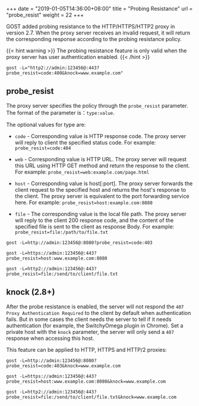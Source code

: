 +++
date = "2019-01-05T14:36:00+08:00"
title = "Probing Resistance"
url = "probe_resist"
weight = 22
+++

GOST added probing resistance to the HTTP/HTTPS/HTTP2 proxy in version 2.7. When the proxy server receives an invalid request, it will return the corresponding response according to the probing resistance policy.

{{< hint warning >}}
The probing resistance feature is only valid when the proxy server has user authentication enabled.
{{< /hint >}}

```
gost -L="http2://admin:123456@:443?probe_resist=code:400&knock=www.example.com"
```

## probe_resist

The proxy server specifies the policy through the `probe_resist` parameter. The format of the parameter is：`type:value`.

The optional values for type are:

* `code` - Corresponding value is HTTP response code. The proxy server will reply to client the specified status code. For example: `probe_resist=code:404`

* `web` - Corresponding value is HTTP URL. The proxy server will request this URL using HTTP GET method and return the response to the client. For example: `probe_resist=web:example.com/page.html`

* `host` - Corresponding value is host[:port]. The proxy server forwards the client request to the specified host and returns the host's response to the client. The proxy server is equivalent to the port forwarding service here. For example: `probe_resist=host:example.com:8080`

* `file` - The corresponding value is the local file path. The proxy server will reply to the client 200 response code, and the content of the specified file is sent to the client as response Body. For example: `probe_resist=file:/path/to/file.txt`

```
gost -L=http://admin:123456@:8080?probe_resist=code:403
```

```
gost -L=https://admin:123456@:443?probe_resist=host:www.example.com:8080
```

```
gost -L=http2://admin:123456@:443?probe_resist=file:/send/to/client/file.txt
```

## knock (2.8+)

After the probe resistance is enabled, the server will not respond the `407 Proxy Authentication Required` to the client by default when authentication fails. But in some cases the client needs the server to tell if it needs authentication (for example, the SwitchyOmega plugin in Chrome). Set a private host with the `knock` parameter, the server will only send a `407` response when accessing this host.

This feature can be applied to HTTP, HTTPS and HTTP/2 proxies:

```
gost -L=http://admin:123456@:8080?probe_resist=code:403&knock=www.example.com
```

```
gost -L=https://admin:123456@:443?probe_resist=host:www.example.com:8080&knock=www.example.com
```

```
gost -L=http2://admin:123456@:443?probe_resist=file:/send/to/client/file.txt&knock=www.example.com
```
